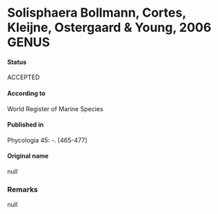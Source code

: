 Solisphaera Bollmann, Cortes, Kleijne, Ostergaard & Young, 2006 GENUS
=======

#### Status
ACCEPTED

#### According to
World Register of Marine Species

#### Published in
Phycologia 45: -. [465-477]

#### Original name
null

### Remarks
null